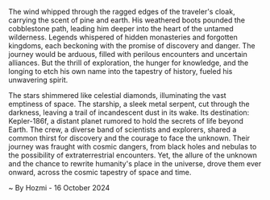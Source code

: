 
The wind whipped through the ragged edges of the traveler's cloak, carrying the scent of pine and earth. His weathered boots pounded the cobblestone path, leading him deeper into the heart of the untamed wilderness. Legends whispered of hidden monasteries and forgotten kingdoms, each beckoning with the promise of discovery and danger. The journey would be arduous, filled with perilous encounters and uncertain alliances. But the thrill of exploration, the hunger for knowledge, and the longing to etch his own name into the tapestry of history, fueled his unwavering spirit.

The stars shimmered like celestial diamonds, illuminating the vast emptiness of space. The starship, a sleek metal serpent, cut through the darkness, leaving a trail of incandescent dust in its wake. Its destination: Kepler-186f, a distant planet rumored to hold the secrets of life beyond Earth. The crew, a diverse band of scientists and explorers, shared a common thirst for discovery and the courage to face the unknown.  Their journey was fraught with cosmic dangers, from black holes and nebulas to the possibility of extraterrestrial encounters. Yet, the allure of the unknown and the chance to rewrite humanity's place in the universe, drove them ever onward, across the cosmic tapestry of space and time. 

~ By Hozmi - 16 October 2024

